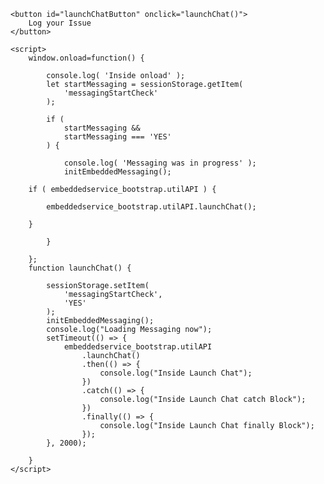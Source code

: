 <html>
<script type='text/javascript'>
	function initEmbeddedMessaging() {
		try {
			embeddedservice_bootstrap.settings.language = 'en_US'; // For example, enter 'en' or 'en-US'

			embeddedservice_bootstrap.init(
				'00DHo000002fRR9',
				'MIAW_BOT',
				'https://infallibletechie2-dev-ed.develop.my.site.com/ESWMIAWBOT1710450128999',
				{
					scrt2URL: 'https://infallibletechie2-dev-ed.develop.my.salesforce-scrt.com'
				}
			);
		} catch (err) {
			console.error('Error loading Embedded Messaging: ', err);
		}
	};
</script>
<script type='text/javascript' src='https://infallibletechie2-dev-ed.develop.my.site.com/ESWMIAWBOT1710450128999/assets/js/bootstrap.min.js'></script>

    <button id="launchChatButton" onclick="launchChat()">
        Log your Issue
    </button>

    <script>
        window.onload=function() {      
        
            console.log( 'Inside onload' );
            let startMessaging = sessionStorage.getItem(
                'messagingStartCheck'
            );

            if ( 
                startMessaging &&
                startMessaging === 'YES'
            ) {

                console.log( 'Messaging was in progress' );
                initEmbeddedMessaging();

  		if ( embeddedservice_bootstrap.utilAPI ) {
                
			embeddedservice_bootstrap.utilAPI.launchChat();

  		}
                
            }
            
        };
        function launchChat() {
        
            sessionStorage.setItem(
                'messagingStartCheck',
                'YES'
            );
            initEmbeddedMessaging();
            console.log("Loading Messaging now");
            setTimeout(() => {
                embeddedservice_bootstrap.utilAPI
                    .launchChat()
                    .then(() => {
                        console.log("Inside Launch Chat");
                    })
                    .catch(() => {
                        console.log("Inside Launch Chat catch Block");
                    })
                    .finally(() => {
                        console.log("Inside Launch Chat finally Block");
                    });
            }, 2000);
            
        }
    </script>
</html>
